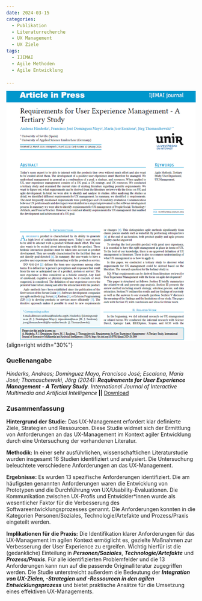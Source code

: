```yaml
---
date: 2024-03-15
categories:
  - Publikation
  - Literaturrecherche
  - UX Management
  - UX Ziele
tags:
  - IJIMAI
  - Agile Methoden
  - Agile Entwicklung

---
```

![Artikel UX Management Anforderungen](assets/2024-article-ux-management-requirements.PNG){align=right width="30%"}

### Quellenangabe
*Hinderks, Andreas; Domínguez Mayo, Francisco José; Escalona, María José; Thomaschewski, Jörg (2024): __Requirements for User Experience Management - A Tertiary Study__. International Journal of Interactive Multimedia and Artificial Intelligence* **||** [Download](https://reunir.unir.net/bitstream/handle/123456789/16005/ip2024_01_004.pdf)


### Zusammenfassung

**Hintergrund der Studie:** Das UX-Management erfordert klar definierte Ziele, Strategien und Ressourcen. Diese Studie widmet sich der Ermittlung von Anforderungen an das UX-Management im Kontext agiler Entwicklung durch eine Untersuchung der vorhandenen Literatur.

<!-- more -->

**Methodik:** In einer sehr ausführlichen, wissenschaftlichen Literaturstudie wurden insgesamt 16 Studien identifiziert und analysiert. Die Untersuchung beleuchtete verschiedene Anforderungen an das UX-Management.

**Ergebnisse:** Es wurden 13 spezifische Anforderungen identifiziert. Die am häufigsten genannten Anforderungen waren die Entwicklung von Prototypen und die Durchführung von UX/Usability-Evaluationen. Die Kommunikation zwischen UX-Profis und Entwickler*innen wurde als wesentlicher Faktor für die Verbesserung des Softwareentwicklungsprozesses genannt. Die Anforderungen konnten in die Kategorien Personen/Soziales, Technologie/Artefakte und Prozess/Praxis eingeteilt werden.

**Implikationen für die Praxis:** Die Identifikation klarer Anforderungen für das UX-Management im agilen Kontext ermöglicht es, gezielte Maßnahmen zur Verbesserung der User Experience zu ergreifen. Wichtig hierfür ist die (gedankliche) Einteilung in ***Personen/Soziales***, ***Technologie/Artefakte*** und ***Prozess/Praxis***. Für alle identifizierten Problemfelder und die 13 Anforderungen kann nun auf die passende Originalliteratur zugegriffen werden. Die Studie unterstreicht außerdem die Bedeutung der ***Integration von UX-Zielen, -Strategien und -Ressourcen in den agilen Entwicklungsprozess*** und bietet praktische Ansätze für die Umsetzung eines effektiven UX-Managements.
